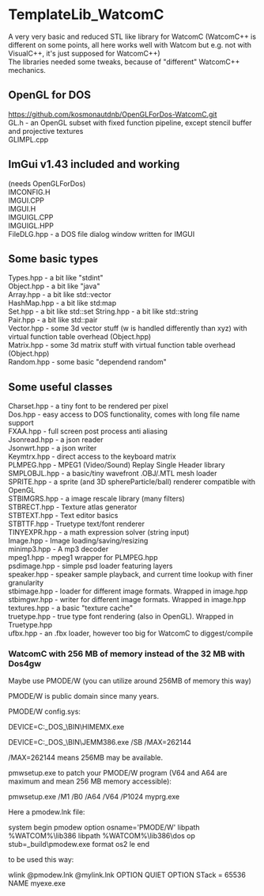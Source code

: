 # TemplateLib_WatcomC
A very very basic and reduced STL like library for WatcomC (WatcomC++ is different on some points, all here works well with Watcom but e.g. not with VisualC++, it's just supposed for WatcomC++)  
The libraries needed some tweaks, because of "different" WatcomC++ mechanics.  

## OpenGL for DOS
https://github.com/kosmonautdnb/OpenGLForDos-WatcomC.git  
GL.h  - an OpenGL subset with fixed function pipeline, except stencil buffer and projective textures  
GLIMPL.cpp  

## ImGui v1.43 included and working
(needs OpenGLForDos)  
IMCONFIG.H  
IMGUI.CPP  
IMGUI.H  
IMGUIGL.CPP  
IMGUIGL.HPP  
FileDLG.hpp - a DOS file dialog window written for IMGUI  

## Some basic types
Types.hpp - a bit like "stdint"   
Object.hpp - a bit like "java"  
Array.hpp - a bit like std::vector  
HashMap.hpp - a bit like std:map   
Set.hpp - a bit like std::set
String.hpp - a bit like std::string  
Pair.hpp - a bit like std::pair  
Vector.hpp - some 3d vector stuff (w is handled differently than xyz) with virtual function table overhead (Object.hpp)  
Matrix.hpp - some 3d matrix stuff with virtual function table overhead (Object.hpp)  
Random.hpp - some basic "dependend random"

## Some useful classes
Charset.hpp - a tiny font to be rendered per pixel  
Dos.hpp - easy access to DOS functionality, comes with long file name support  
FXAA.hpp - full screen post process anti aliasing  
Jsonread.hpp - a json reader  
Jsonwrt.hpp - a json writer  
Keymtrx.hpp - direct access to the keyboard matrix  
PLMPEG.hpp - MPEG1 (Video/Sound) Replay Single Header library  
SMPLOBJL.hpp - a basic/tiny wavefront .OBJ/.MTL mesh loader  
SPRITE.hpp - a sprite (and 3D sphereParticle/ball) renderer compatible with OpenGL  
STBIMGRS.hpp - a image rescale library (many filters)  
STBRECT.hpp - Texture atlas generator  
STBTEXT.hpp - Text editor basics  
STBTTF.hpp - Truetype text/font renderer  
TINYEXPR.hpp - a math expression solver (string input)  
Image.hpp - Image loading/saving/resizing  
minimp3.hpp - A mp3 decoder  
mpeg1.hpp - mpeg1 wrapper for PLMPEG.hpp  
psdimage.hpp - simple psd loader featuring layers  
speaker.hpp - speaker sample playback, and current time lookup with finer granularity  
stbimage.hpp - loader for different image formats. Wrapped in image.hpp  
stbimgwr.hpp - writer for different image formats. Wrapped in image.hpp  
textures.hpp - a basic "texture cache"  
truetype.hpp - true type font rendering (also in OpenGL). Wrapped in Truetype.hpp  
ufbx.hpp - an .fbx loader, however too big for WatcomC to diggest/compile  

### WatcomC with 256 MB of memory instead of the 32 MB with Dos4gw

Maybe use PMODE/W (you can utilize around 256MB of memory this way)

PMODE/W is public domain since many years.

PMODE/W config.sys:

DEVICE=C:\_DOS_\BIN\HIMEMX.exe

DEVICE=C:\_DOS_\BIN\JEMM386.exe  /SB /MAX=262144

/MAX=262144 means 256MB may be available.

pmwsetup.exe to patch your PMODE/W program (V64 and A64 are maximum and mean 256 MB memory accessible):

pmwsetup.exe /M1 /B0 /A64 /V64 /P1024 myprg.exe

Here a pmodew.lnk file:

system begin pmodew
    option osname='PMODE/W'
    libpath %WATCOM%\lib386
    libpath %WATCOM%\lib386\dos
    op stub=_build\pmodew.exe
    format os2 le
end

to be used this way:

wlink @pmodew.lnk @mylink.lnk OPTION QUIET OPTION STack = 65536 NAME myexe.exe

